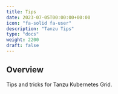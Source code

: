 ```yaml
---
title: Tips
date: 2023-07-05T00:00:00+00:00
icon: "fa-solid fa-user"
description: "Tanzu Tips"
type: "docs"
weight: 2200
draft: false
---
```


## Overview

Tips and tricks for Tanzu Kubernetes Grid.
